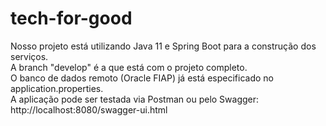 # tech-for-good

Nosso projeto está utilizando Java 11 e Spring Boot para a construção dos serviços.<br>
A branch "develop" é a que está com o projeto completo.<br>
O banco de dados remoto (Oracle FIAP) já está especificado no application.properties.<br>
A aplicação pode ser testada via Postman ou pelo Swagger: http://localhost:8080/swagger-ui.html
